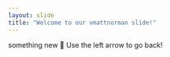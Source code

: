 ```yaml
---
layout: slide
title: "Welcome to our vmattnorman slide!"
---
```

something new :tada:
Use the left arrow to go back!
